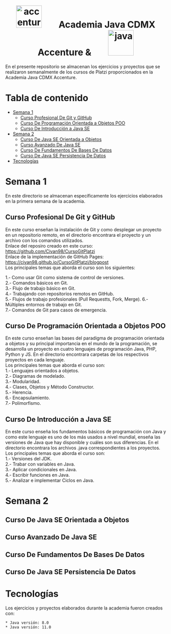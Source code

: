  <h1 align="center"> <img width="80" height="70" src="https://tecnoideas20.com/wp-content/uploads/2020/01/accenture.png" alt="accenture">&nbsp;&nbsp;&nbsp;&nbsp;&nbsp;&nbsp;&nbsp; Academia Java CDMX Accenture &&nbsp;&nbsp;&nbsp;&nbsp;&nbsp;&nbsp;&nbsp; <img width="80" src="http://cdn2.dineroenimagen.com/media/dinero/styles/xlarge/public/images/blogs/javalogo.jpg" alt="java"></h1>



<p> En el presente repositorio se almacenan los ejercicios y proyectos que se realizaron semanalmente de los cursos de Platzi proporcionados en la Academia Java CDMX Accenture. </p>

 Tabla de contenido
====================
<!--ts-->
   * [Semana 1](#semana-1)
      * [Curso Profesional De Git y GitHub](#Curso-Profesional-De-Git-y-GitHub)
      * [Curso De Programación Orientada a Objetos POO](#Curso-De-Programación-Orientada-a-Objetos-POO)
      * [Curso De Introducción a Java SE](#Curso-De-Introducción-a-Java-SE)
   * [Semana 2](#semana-2)
     * [Curso De Java SE Orientada a Objetos](#Curso-De-Java-SE-Orientado-a-Objetos)
     * [Curso Avanzado De Java SE](#Curso-Avanzado-De-Java-SE)
     * [Curso De Fundamentos De Bases De Datos](#Curso-De-Fundamentos-De-Bases-De-Datos)
     * [Curso De Java SE Persistencia De Datos](#Curso-De-Java-SE-Persistencia-De-Datos)
  * [Tecnologías](#Tecnologías)
<!--te-->



 Semana 1
 =========
 En este directorio se almacenan específicamente los ejercicios elaborados en la primera semana de la academia.  

 Curso Profesional De Git y GitHub
 ----------------------------------
 En este curso enseñan la instalación de Git y como desplegar un proyecto en un repositorio remoto, en el directorio encontrara el proyecto y un archivo con los comandos utilizados.   
Enlace del reposiro creado en este curso: https://github.com/Civan98/CursoGitPlatzi  
Enlace de la implementación de GitHub Pages: https://civan98.github.io/CursoGitPlatzi/blogpost  
Los principales temas que aborda el curso son los siguientes:  

1.- Como usar Git como sistema de control de versiones.  
2.- Comandos básicos en Git.  
3.- Flujo de trabajo básico en Git.  
4.- Trabajando con repositorios remotos en GitHub.  
5.- Flujos de trabajo profesionales (Pull Requestts, Fork, Merge).
6.- Múltiples entornos de trabajo en Git.  
7.- Comandos de Git para casos de emergencia.  


 Curso De Programación Orientada a Objetos POO
 ----------------------------------------------
 En este curso enseñan las bases del paradigma de programación orientada a objetos y su principal importancia en el mundo de la programación, se desarrolla un proyecto en cuatro lenguajes de programación Java, PHP, Python y JS. En el directorio encontrara carpetas de los respectivos proyectos en cada lenguaje.  
Los principales temas que aborda el curso son:   
1.- Lenguajes orientados a objetos.  
2.- Diagramas de modelado.  
3.- Modularidad.  
4.- Clases, Objetos y Método Constructor.  
5.- Herencia.  
6.- Encapsulamiento.  
7.- Polimorfismo.  


Curso De Introducción a Java SE
----------------------------------
En este curso enseña los fundamentos básicos de programación con Java y como este lenguaje es uno de los más usados a nivel mundial, enseña las versiones de Java que hay disponible y cuáles son sus diferencias. En el directorio encontrara los archivos .java correspondientes a los proyectos.
Los principales temas que aborda el curso son:   
1.- Versiones del JDK.  
2.- Trabar con variables en Java.  
3.- Aplicar condicionales en Java.  
4.- Escribir funciones en Java.  
5.- Analizar e implementar Ciclos en Java.  

	
 Semana 2
 =========
 
 Curso De Java SE Orientada a Objetos
 ------------------------------------
 
 Curso Avanzado De Java SE
 --------------------------
     
 Curso De Fundamentos De Bases De Datos
 ------------------------------------
     
     
 Curso De Java SE Persistencia De Datos
 -----------------------------------------
 
 
 Tecnologías
 ============
Los ejercicios y proyectos elaborados durante la academia fueron creados con:
```
* Java versión: 8.0
* Java versión: 11.0
```



